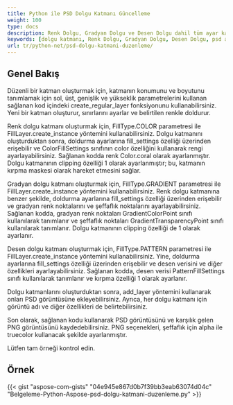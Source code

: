 ```yaml
---
title: Python ile PSD Dolgu Katmanı Güncelleme
weight: 100
type: docs
description: Renk Dolgu, Gradyan Dolgu ve Desen Dolgu dahil tüm ayar katmanı türlerini kullanma örnekleri
keywords: [dolgu katmanı, Renk Dolgu, Gradyan Dolgu, Desen Dolgu, psd api, python, kod örneği]
url: tr/python-net/psd-dolgu-katmani-duzenleme/
---
```


## **Genel Bakış**

Düzenli bir katman oluşturmak için, katmanın konumunu ve boyutunu tanımlamak için sol, üst, genişlik ve yükseklik parametrelerini kullanan sağlanan kod içindeki create_regular_layer fonksiyonunu kullanabilirsiniz. Yeni bir katman oluşturur, sınırlarını ayarlar ve belirtilen renkle doldurur.

Renk dolgu katmanı oluşturmak için, FillType.COLOR parametresi ile FillLayer.create_instance yöntemini kullanabilirsiniz. Dolgu katmanını oluşturduktan sonra, doldurma ayarlarına fill_settings özelliği üzerinden erişebilir ve ColorFillSettings sınıfının color özelliğini kullanarak rengi ayarlayabilirsiniz. Sağlanan kodda renk Color.coral olarak ayarlanmıştır. Dolgu katmanının clipping özelliği 1 olarak ayarlanmıştır; bu, katmanın kırpma maskesi olarak hareket etmesini sağlar.

Gradyan dolgu katmanı oluşturmak için, FillType.GRADIENT parametresi ile FillLayer.create_instance yöntemini kullanabilirsiniz. Renk dolgu katmanına benzer şekilde, doldurma ayarlarına fill_settings özelliği üzerinden erişebilir ve gradyan renk noktalarını ve şeffaflık noktalarını ayarlayabilirsiniz. Sağlanan kodda, gradyan renk noktaları GradientColorPoint sınıfı kullanılarak tanımlanır ve şeffaflık noktaları GradientTransparencyPoint sınıfı kullanılarak tanımlanır. Dolgu katmanının clipping özelliği de 1 olarak ayarlanır.

Desen dolgu katmanı oluşturmak için, FillType.PATTERN parametresi ile FillLayer.create_instance yöntemini kullanabilirsiniz. Yine, doldurma ayarlarına fill_settings özelliği üzerinden erişebilir ve desen verisini ve diğer özellikleri ayarlayabilirsiniz. Sağlanan kodda, desen verisi PatternFillSettings sınıfı kullanılarak tanımlanır ve kırpma özelliği 1 olarak ayarlanır.

Dolgu katmanlarını oluşturduktan sonra, add_layer yöntemini kullanarak onları PSD görüntüsüne ekleyebilirsiniz. Ayrıca, her dolgu katmanı için görüntü adı ve diğer özellikleri de belirtebilirsiniz.

Son olarak, sağlanan kodu kullanarak PSD görüntüsünü ve karşılık gelen PNG görüntüsünü kaydedebilirsiniz. PNG seçenekleri, şeffaflık için alpha ile truecolor kullanacak şekilde ayarlanmıştır.

Lütfen tam örneği kontrol edin.

## **Örnek**
{{< gist "aspose-com-gists" "04e945e867d0b7f39bb3eab63074d04c" "Belgeleme-Python-Aspose-psd-dolgu-katmani-duzenleme.py" >}}
